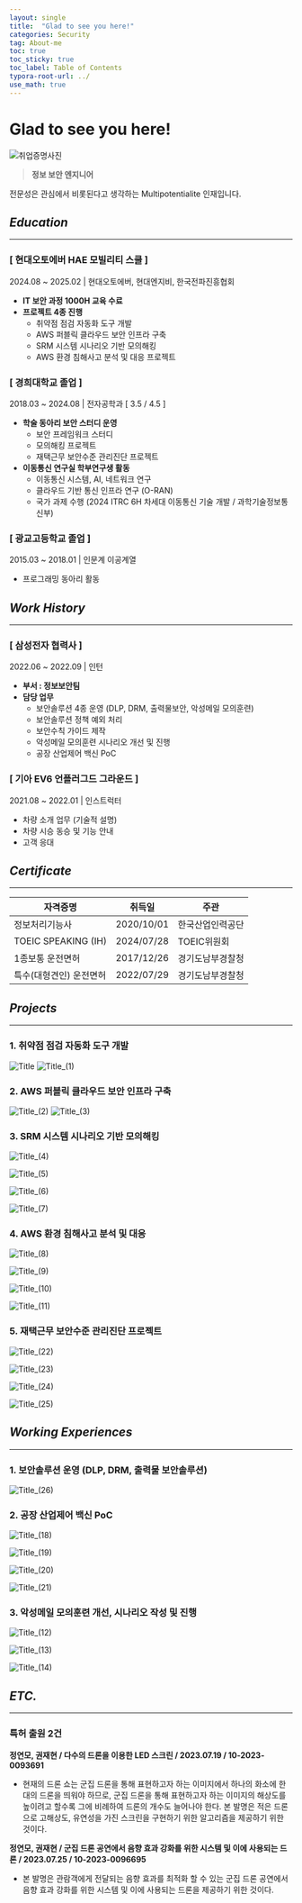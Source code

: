 ```yaml
---
layout: single
title:  "Glad to see you here!"
categories: Security
tag: About-me
toc: true
toc_sticky: true
toc_label: Table of Contents
typora-root-url: ../
use_math: true
---
```

 
# Glad to see you here!

![취업증명사진](/images/2025-03-03-About_me/취업증명사진.jpg)

> **정보 보안 엔지니어**

전문성은 관심에서 비롯된다고 생각하는 Multipotentialite 인재입니다.
> 

## ***Education***

---

### **[ 현대오토에버 HAE 모빌리티 스쿨 ]**

2024.08 ~ 2025.02  |  현대오토에버, 현대엔지비, 한국전파진흥협회

- **IT 보안 과정 1000H 교육 수료**
- **프로젝트 4종 진행**
    - 취약점 점검 자동화 도구 개발
    - AWS 퍼블릭 클라우드 보안 인프라 구축
    - SRM 시스템 시나리오 기반 모의해킹
    - AWS 환경 침해사고 분석 및 대응 프로젝트

### **[ 경희대학교 졸업 ]**

2018.03 ~ 2024.08  |  전자공학과 [ 3.5  / 4.5 ] 

- **학술 동아리 보안 스터디 운영**
    - 보안 프레임워크 스터디
    - 모의해킹 프로젝트
    - 재택근무 보안수준 관리진단 프로젝트
- **이동통신 연구실 학부연구생 활동**
    - 이동통신 시스템, AI, 네트워크 연구
    - 클라우드 기반 통신 인프라 연구 (O-RAN)
    - 국가 과제 수행 (2024 ITRC 6H 차세대 이동통신 기술 개발 / 과학기술정보통신부)

### **[ 광교고등학교 졸업 ]**

2015.03 ~ 2018.01  |  인문계 이공계열

- 프로그래밍 동아리 활동

## ***Work History***

---

### **[ 삼성전자 협력사 ]**

2022.06 ~ 2022.09  |  인턴

- **부서 : 정보보안팀**
- **담당 업무**
    - 보안솔루션 4종 운영 (DLP, DRM, 출력물보안, 악성메일 모의훈련)
    - 보안솔루션 정책 예외 처리
    - 보안수칙 가이드 제작
    - 악성메일 모의훈련 시나리오 개선 및 진행
    - 공장 산업제어 백신 PoC

### **[ 기아 EV6 언플러그드 그라운드 ]**

2021.08 ~ 2022.01  |  인스트럭터

- 차량 소개 업무 (기술적 설명)
- 차량 시승 동승 및 기능 안내
- 고객 응대

## ***Certificate***

---

| **자격증명** | **취득일** | **주관** |
| --- | --- | --- |
| 정보처리기능사 | 2020/10/01 | 한국산업인력공단 |
| TOEIC SPEAKING (IH) | 2024/07/28 | TOEIC위원회 |
| 1종보통 운전면허 | 2017/12/26 | 경기도남부경찰청 |
| 특수(대형견인) 운전면허 | 2022/07/29 | 경기도남부경찰청 |

## ***Projects***

---

### **1. 취약점 점검 자동화 도구 개발**

![Title](/images/2025-03-03-About_me/Title.png)
![Title_(1)](/images/2025-03-03-About_me/Title_(1).png)

### **2. AWS 퍼블릭 클라우드 보안 인프라 구축**

![Title_(2)](/images/2025-03-03-About_me/Title_(2).png)
![Title_(3)](/images/2025-03-03-About_me/Title_(3).png)

### **3. SRM 시스템 시나리오 기반 모의해킹**

![Title_(4)](/images/2025-03-03-About_me/Title_(4).png)

![Title_(5)](/images/2025-03-03-About_me/Title_(5).png)

![Title_(6)](/images/2025-03-03-About_me/Title_(6).png)

![Title_(7)](/images/2025-03-03-About_me/Title_(7).png)

### **4. AWS 환경 침해사고 분석 및 대응**

![Title_(8)](/images/2025-03-03-About_me/Title_(8).png)

![Title_(9)](/images/2025-03-03-About_me/Title_(9).png)

![Title_(10)](/images/2025-03-03-About_me/Title_(10).png)

![Title_(11)](/images/2025-03-03-About_me/Title_(11).png)

### **5. 재택근무 보안수준 관리진단 프로젝트**

![Title_(22)](/images/2025-03-03-About_me/Title_(22).png)

![Title_(23)](/images/2025-03-03-About_me/Title_(23).png)

![Title_(24)](/images/2025-03-03-About_me/Title_(24).png)

![Title_(25)](/images/2025-03-03-About_me/Title_(25).png)

## ***Working Experiences***

---

### **1. 보안솔루션 운영 (DLP, DRM, 출력물 보안솔루션)**

![Title_(26)](/images/2025-03-03-About_me/Title_(26).png)

### **2. 공장 산업제어 백신 PoC**

![Title_(18)](/images/2025-03-03-About_me/Title_(18).png)

![Title_(19)](/images/2025-03-03-About_me/Title_(19).png)

![Title_(20)](/images/2025-03-03-About_me/Title_(20).png)

![Title_(21)](/images/2025-03-03-About_me/Title_(21).png)

### **3. 악성메일 모의훈련 개선, 시나리오 작성 및 진행**

![Title_(12)](/images/2025-03-03-About_me/Title_(12).png)

![Title_(13)](/images/2025-03-03-About_me/Title_(13).png)

![Title_(14)](/images/2025-03-03-About_me/Title_(14).png)

## ***ETC.***

---

### **특허 출원 2건**

**정연모, 권재현 / 다수의 드론을 이용한 LED 스크린 / 2023.07.19 / 10-2023-0093691**

- 현재의 드론 쇼는 군집 드론을 통해 표현하고자 하는 이미지에서 하나의 화소에 한 대의 드론을 띄워야 하므로, 군집 드론을 통해 표현하고자 하는 이미지의 해상도를 높이려고 할수록 그에 비례하여 드론의 개수도 늘어나야 한다. 본 발명은 적은 드론으로 고해상도, 유연성을 가진 스크린을 구현하기 위한 알고리즘을 제공하기 위한 것이다.

**정연모, 권재현 / 군집 드론 공연에서 음향 효과 강화를 위한 시스템 및 이에 사용되는 드론 / 2023.07.25 / 10-2023-0096695**

- 본 발명은 관람객에게 전달되는 음향 효과를 최적화 할 수 있는 군집 드론 공연에서 음향 효과 강화를 위한 시스템 및 이에 사용되는 드론을 제공하기 위한 것이다.
